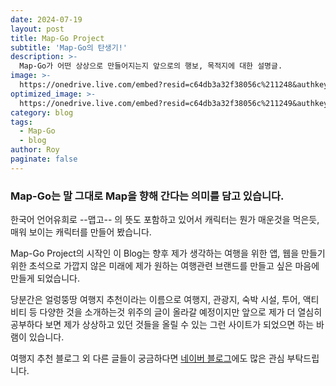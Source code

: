 ```yaml
---
date: 2024-07-19
layout: post
title: Map-Go Project
subtitle: 'Map-Go의 탄생기!'
description: >-
  Map-Go가 어떤 상상으로 만들어지는지 앞으로의 행보, 목적지에 대한 설명글.
image: >-
  https://onedrive.live.com/embed?resid=c64db3a32f38056c%211248&authkey=%21ALpXaX705bvbKR8&width=760&height=399
optimized_image: >-
  https://onedrive.live.com/embed?resid=c64db3a32f38056c%211249&authkey=%21ACo0ZWXKkh3Y_eY&width=381&height=200
category: blog
tags:
  - Map-Go
  - blog
author: Roy
paginate: false
---
```

### Map-Go는 말 그대로 Map을 향해 간다는 의미를 담고 있습니다.  
한국어 언어유희로 --맵고-- 의 뜻도 포함하고 있어서 캐릭터는 뭔가 매운것을 먹은듯, 매워 보이는 캐릭터를 만들어 봤습니다.  

Map-Go Project의 시작인 이 Blog는 향후 제가 생각하는 여행을 위한 앱, 웹을 만들기 위한 초석으로 가깝지 않은 미래에 제가 원하는 여행관련 브랜드를 만들고 싶은 마음에 만들게 되었습니다.  

당분간은 얼렁뚱땅 여행지 추천이라는 이름으로 여행지, 관광지, 숙박 시설, 투어, 액티비티 등 다양한 것을 소개하는것 위주의 글이 올라갈 예정이지만 앞으로 제가 더 열심히 공부하다 보면 제가 상상하고 있던 것들을 올릴 수 있는 그런 사이트가 되었으면 하는 바램이 있습니다.

여행지 추천 블로그 외 다른 글들이 궁금하다면 [네이버 블로그](https://blog.naver.com/crazydoctortravel)에도 많은 관심 부탁드립니다.